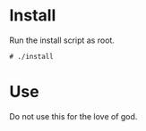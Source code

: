 # Install
Run the install script as root.
```
# ./install
```
# Use
Do not use this for the love of god.
